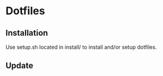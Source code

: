 # Dotfiles

## Installation
  Use setup.sh located in install/ to install and/or setup dotfiles.

## Update
